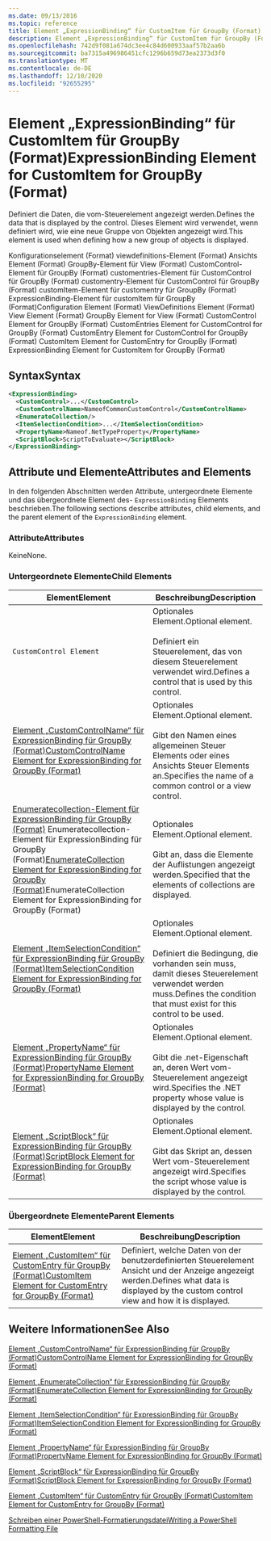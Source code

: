 ```yaml
---
ms.date: 09/13/2016
ms.topic: reference
title: Element „ExpressionBinding“ für CustomItem für GroupBy (Format)
description: Element „ExpressionBinding“ für CustomItem für GroupBy (Format)
ms.openlocfilehash: 742d9f081a674dc3ee4c84d600933aaf57b2aa6b
ms.sourcegitcommit: ba7315a496986451cfc1296b659d73ea2373d3f0
ms.translationtype: MT
ms.contentlocale: de-DE
ms.lasthandoff: 12/10/2020
ms.locfileid: "92655295"
---
```

# <a name="expressionbinding-element-for-customitem-for-groupby-format"></a><span data-ttu-id="d8ebc-103">Element „ExpressionBinding“ für CustomItem für GroupBy (Format)</span><span class="sxs-lookup"><span data-stu-id="d8ebc-103">ExpressionBinding Element for CustomItem for GroupBy (Format)</span></span>

<span data-ttu-id="d8ebc-104">Definiert die Daten, die vom-Steuerelement angezeigt werden.</span><span class="sxs-lookup"><span data-stu-id="d8ebc-104">Defines the data that is displayed by the control.</span></span> <span data-ttu-id="d8ebc-105">Dieses Element wird verwendet, wenn definiert wird, wie eine neue Gruppe von Objekten angezeigt wird.</span><span class="sxs-lookup"><span data-stu-id="d8ebc-105">This element is used when defining how a new group of objects is displayed.</span></span>

<span data-ttu-id="d8ebc-106">Konfigurationselement (Format) viewdefinitions-Element (Format) Ansichts Element (Format) GroupBy-Element für View (Format) CustomControl-Element für GroupBy (Format) customentries-Element für CustomControl für GroupBy (Format) customentry-Element für CustomControl für GroupBy (Format) customItem-Element für customentry für GroupBy (Format) ExpressionBinding-Element für customItem für GroupBy (Format)</span><span class="sxs-lookup"><span data-stu-id="d8ebc-106">Configuration Element (Format) ViewDefinitions Element (Format) View Element (Format) GroupBy Element for View (Format) CustomControl Element for GroupBy (Format) CustomEntries Element for CustomControl for GroupBy (Format) CustomEntry Element for CustomControl for GroupBy (Format) CustomItem Element for CustomEntry for GroupBy (Format) ExpressionBinding Element for CustomItem for GroupBy (Format)</span></span>

## <a name="syntax"></a><span data-ttu-id="d8ebc-107">Syntax</span><span class="sxs-lookup"><span data-stu-id="d8ebc-107">Syntax</span></span>

```xml
<ExpressionBinding>
  <CustomControl>...</CustomControl>
  <CustomControlName>NameofCommonCustomControl</CustomControlName>
  <EnumerateCollection/>
  <ItemSelectionCondition>...</ItemSelectionCondition>
  <PropertyName>Nameof.NetTypeProperty</PropertyName>
  <ScriptBlock>ScriptToEvaluate></ScriptBlock>
</ExpressionBinding>
```

## <a name="attributes-and-elements"></a><span data-ttu-id="d8ebc-108">Attribute und Elemente</span><span class="sxs-lookup"><span data-stu-id="d8ebc-108">Attributes and Elements</span></span>

<span data-ttu-id="d8ebc-109">In den folgenden Abschnitten werden Attribute, untergeordnete Elemente und das übergeordnete Element des- `ExpressionBinding` Elements beschrieben.</span><span class="sxs-lookup"><span data-stu-id="d8ebc-109">The following sections describe attributes, child elements, and the parent element of the `ExpressionBinding` element.</span></span>

### <a name="attributes"></a><span data-ttu-id="d8ebc-110">Attribute</span><span class="sxs-lookup"><span data-stu-id="d8ebc-110">Attributes</span></span>

<span data-ttu-id="d8ebc-111">Keine</span><span class="sxs-lookup"><span data-stu-id="d8ebc-111">None.</span></span>

### <a name="child-elements"></a><span data-ttu-id="d8ebc-112">Untergeordnete Elemente</span><span class="sxs-lookup"><span data-stu-id="d8ebc-112">Child Elements</span></span>

|<span data-ttu-id="d8ebc-113">Element</span><span class="sxs-lookup"><span data-stu-id="d8ebc-113">Element</span></span>|<span data-ttu-id="d8ebc-114">Beschreibung</span><span class="sxs-lookup"><span data-stu-id="d8ebc-114">Description</span></span>|
|-------------|-----------------|
|`CustomControl Element`|<span data-ttu-id="d8ebc-115">Optionales Element.</span><span class="sxs-lookup"><span data-stu-id="d8ebc-115">Optional element.</span></span><br /><br /> <span data-ttu-id="d8ebc-116">Definiert ein Steuerelement, das von diesem Steuerelement verwendet wird.</span><span class="sxs-lookup"><span data-stu-id="d8ebc-116">Defines a control that is used by this control.</span></span>|
|[<span data-ttu-id="d8ebc-117">Element „CustomControlName“ für ExpressionBinding für GroupBy (Format)</span><span class="sxs-lookup"><span data-stu-id="d8ebc-117">CustomControlName Element for ExpressionBinding for GroupBy (Format)</span></span>](./customcontrolname-element-for-expressionbinding-for-groupby-format.md)|<span data-ttu-id="d8ebc-118">Optionales Element.</span><span class="sxs-lookup"><span data-stu-id="d8ebc-118">Optional element.</span></span><br /><br /> <span data-ttu-id="d8ebc-119">Gibt den Namen eines allgemeinen Steuer Elements oder eines Ansichts Steuer Elements an.</span><span class="sxs-lookup"><span data-stu-id="d8ebc-119">Specifies the name of a common control or a view control.</span></span>|
|<span data-ttu-id="d8ebc-120">[Enumeratecollection-Element für ExpressionBinding für GroupBy (Format)](./enumeratecollection-element-for-expressionbinding-for-groupby-format.md) Enumeratecollection-Element für ExpressionBinding für GroupBy (Format)</span><span class="sxs-lookup"><span data-stu-id="d8ebc-120">[EnumerateCollection Element for ExpressionBinding for GroupBy (Format)](./enumeratecollection-element-for-expressionbinding-for-groupby-format.md)EnumerateCollection Element for ExpressionBinding for GroupBy (Format)</span></span>|<span data-ttu-id="d8ebc-121">Optionales Element.</span><span class="sxs-lookup"><span data-stu-id="d8ebc-121">Optional element.</span></span><br /><br /> <span data-ttu-id="d8ebc-122">Gibt an, dass die Elemente der Auflistungen angezeigt werden.</span><span class="sxs-lookup"><span data-stu-id="d8ebc-122">Specified that the elements of collections are displayed.</span></span>|
|[<span data-ttu-id="d8ebc-123">Element „ItemSelectionCondition“ für ExpressionBinding für GroupBy (Format)</span><span class="sxs-lookup"><span data-stu-id="d8ebc-123">ItemSelectionCondition Element for ExpressionBinding for GroupBy (Format)</span></span>](./itemselectioncondition-element-for-expressionbinding-for-groupby-format.md)|<span data-ttu-id="d8ebc-124">Optionales Element.</span><span class="sxs-lookup"><span data-stu-id="d8ebc-124">Optional element.</span></span><br /><br /> <span data-ttu-id="d8ebc-125">Definiert die Bedingung, die vorhanden sein muss, damit dieses Steuerelement verwendet werden muss.</span><span class="sxs-lookup"><span data-stu-id="d8ebc-125">Defines the condition that must exist for this control to be used.</span></span>|
|[<span data-ttu-id="d8ebc-126">Element „PropertyName“ für ExpressionBinding für GroupBy (Format)</span><span class="sxs-lookup"><span data-stu-id="d8ebc-126">PropertyName Element for ExpressionBinding for GroupBy (Format)</span></span>](./propertyname-element-for-expressionbinding-for-groupby-format.md)|<span data-ttu-id="d8ebc-127">Optionales Element.</span><span class="sxs-lookup"><span data-stu-id="d8ebc-127">Optional element.</span></span><br /><br /> <span data-ttu-id="d8ebc-128">Gibt die .net-Eigenschaft an, deren Wert vom-Steuerelement angezeigt wird.</span><span class="sxs-lookup"><span data-stu-id="d8ebc-128">Specifies the .NET property whose value is displayed by the control.</span></span>|
|[<span data-ttu-id="d8ebc-129">Element „ScriptBlock“ für ExpressionBinding für GroupBy (Format)</span><span class="sxs-lookup"><span data-stu-id="d8ebc-129">ScriptBlock Element for ExpressionBinding for GroupBy (Format)</span></span>](./scriptblock-element-for-expressionbinding-for-groupby-format.md)|<span data-ttu-id="d8ebc-130">Optionales Element.</span><span class="sxs-lookup"><span data-stu-id="d8ebc-130">Optional element.</span></span><br /><br /> <span data-ttu-id="d8ebc-131">Gibt das Skript an, dessen Wert vom-Steuerelement angezeigt wird.</span><span class="sxs-lookup"><span data-stu-id="d8ebc-131">Specifies the script whose value is displayed by the control.</span></span>|

### <a name="parent-elements"></a><span data-ttu-id="d8ebc-132">Übergeordnete Elemente</span><span class="sxs-lookup"><span data-stu-id="d8ebc-132">Parent Elements</span></span>

|<span data-ttu-id="d8ebc-133">Element</span><span class="sxs-lookup"><span data-stu-id="d8ebc-133">Element</span></span>|<span data-ttu-id="d8ebc-134">Beschreibung</span><span class="sxs-lookup"><span data-stu-id="d8ebc-134">Description</span></span>|
|-------------|-----------------|
|[<span data-ttu-id="d8ebc-135">Element „CustomItem“ für CustomEntry für GroupBy (Format)</span><span class="sxs-lookup"><span data-stu-id="d8ebc-135">CustomItem Element for CustomEntry for GroupBy (Format)</span></span>](./customitem-element-for-customentry-for-groupby-format.md)|<span data-ttu-id="d8ebc-136">Definiert, welche Daten von der benutzerdefinierten Steuerelement Ansicht und der Anzeige angezeigt werden.</span><span class="sxs-lookup"><span data-stu-id="d8ebc-136">Defines what data is displayed by the custom control view and how it is displayed.</span></span>|

## <a name="see-also"></a><span data-ttu-id="d8ebc-137">Weitere Informationen</span><span class="sxs-lookup"><span data-stu-id="d8ebc-137">See Also</span></span>

[<span data-ttu-id="d8ebc-138">Element „CustomControlName“ für ExpressionBinding für GroupBy (Format)</span><span class="sxs-lookup"><span data-stu-id="d8ebc-138">CustomControlName Element for ExpressionBinding for GroupBy (Format)</span></span>](./customcontrolname-element-for-expressionbinding-for-groupby-format.md)

[<span data-ttu-id="d8ebc-139">Element „EnumerateCollection“ für ExpressionBinding für GroupBy (Format)</span><span class="sxs-lookup"><span data-stu-id="d8ebc-139">EnumerateCollection Element for ExpressionBinding for GroupBy (Format)</span></span>](./enumeratecollection-element-for-expressionbinding-for-groupby-format.md)

[<span data-ttu-id="d8ebc-140">Element „ItemSelectionCondition“ für ExpressionBinding für GroupBy (Format)</span><span class="sxs-lookup"><span data-stu-id="d8ebc-140">ItemSelectionCondition Element for ExpressionBinding for GroupBy (Format)</span></span>](./itemselectioncondition-element-for-expressionbinding-for-groupby-format.md)

[<span data-ttu-id="d8ebc-141">Element „PropertyName“ für ExpressionBinding für GroupBy (Format)</span><span class="sxs-lookup"><span data-stu-id="d8ebc-141">PropertyName Element for ExpressionBinding for GroupBy (Format)</span></span>](./propertyname-element-for-expressionbinding-for-groupby-format.md)

[<span data-ttu-id="d8ebc-142">Element „ScriptBlock“ für ExpressionBinding für GroupBy (Format)</span><span class="sxs-lookup"><span data-stu-id="d8ebc-142">ScriptBlock Element for ExpressionBinding for GroupBy (Format)</span></span>](./scriptblock-element-for-expressionbinding-for-groupby-format.md)

[<span data-ttu-id="d8ebc-143">Element „CustomItem“ für CustomEntry für GroupBy (Format)</span><span class="sxs-lookup"><span data-stu-id="d8ebc-143">CustomItem Element for CustomEntry for GroupBy (Format)</span></span>](./customitem-element-for-customentry-for-groupby-format.md)

[<span data-ttu-id="d8ebc-144">Schreiben einer PowerShell-Formatierungsdatei</span><span class="sxs-lookup"><span data-stu-id="d8ebc-144">Writing a PowerShell Formatting File</span></span>](./writing-a-powershell-formatting-file.md)
